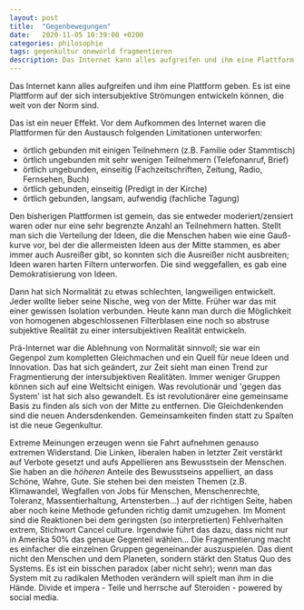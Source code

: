 ```yaml
---
layout: post
title:  "Gegenbewegungen"
date:   2020-11-05 10:39:00 +0200
categories: philosophie
tags: gegenkultur oneworld fragmentieren
description: Das Internet kann alles aufgreifen und ihm eine Plattform geben. Es ist eine Plattform auf der sich intersubjektive Strömungen entwickeln können, die weit von der Norm sind.
---
```


Das Internet kann alles aufgreifen und ihm eine Plattform geben. Es ist eine Plattform auf der sich intersubjektive Strömungen entwickeln können, die weit von der Norm sind.

Das ist ein neuer Effekt. Vor dem Aufkommen des Internet waren die Plattformen für den Austausch folgenden Limitationen unterworfen:

- örtlich gebunden mit einigen Teilnehmern (z.B. Familie oder Stammtisch)
- örtlich ungebunden mit sehr wenigen Teilnehmern (Telefonanruf, Brief)
- örtlich ungebunden, einseitig (Fachzeitschriften, Zeitung, Radio, Fernsehen, Buch)
- örtlich gebunden, einseitig (Predigt in der Kirche)
- örtlich gebunden, langsam, aufwendig (fachliche Tagung)

Den bisherigen Plattformen ist gemein, das sie entweder moderiert/zensiert waren oder nur eine sehr begrenzte Anzahl an Teilnehmern hatten. Stellt man sich die Verteilung der Ideen, die die Menschen haben wie eine Gauß-kurve vor, bei der die allermeisten Ideen aus der Mitte stammen, es aber immer auch Ausreißer gibt, so konnten sich die Ausreißer nicht ausbreiten; Ideen waren harten Filtern unterworfen. Die sind weggefallen, es gab eine Demokratisierung von Ideen.   

Dann hat sich Normalität  zu etwas schlechten, langweiligen entwickelt. Jeder wollte lieber seine Nische, weg von der Mitte. Früher war das mit einer gewissen Isolation verbunden. Heute kann man durch die Möglichkeit von homogenen abgeschlossenen Filterblasen eine noch so abstruse subjektive Realität zu einer intersubjektiven Realität entwickeln. 

Prä-Internet war die Ablehnung von Normalität sinnvoll; sie war ein Gegenpol zum kompletten Gleichmachen und ein Quell für neue Ideen und Innovation. Das hat sich geändert, zur Zeit sieht man einen Trend zur Fragmentierung der intersubjektiven Realitäten. Immer weniger Gruppen können sich auf eine Weltsicht einigen. Was revolutionär und 'gegen das System' ist hat sich also gewandelt. Es ist revolutionärer eine gemeinsame Basis zu finden als sich von der Mitte zu entfernen. Die Gleichdenkenden sind die neuen Andersdenkenden. Gemeinsamkeiten finden statt zu Spalten ist die neue Gegenkultur.

Extreme Meinungen erzeugen wenn sie Fahrt aufnehmen genauso extremen Widerstand. Die Linken, liberalen haben in letzter Zeit verstärkt auf Verbote gesetzt und aufs Appellieren ans Bewusstsein der Menschen. Sie haben an die *höheren* Anteile des Bewusstseins appelliert, an dass Schöne, Wahre, Gute. Sie stehen bei den meisten Themen (z.B. Klimawandel, Wegfallen von Jobs für Menschen, Menschenrechte, Toleranz, Massentierhaltung, Artensterben...) auf der richtigen Seite, haben aber noch keine Methode gefunden richtig damit umzugehen. Im Moment sind die Reaktionen bei dem geringsten (so interpretierten) Fehlverhalten extrem, Stichwort Cancel culture. Irgendwie führt das dazu, dass nicht nur in Amerika 50% das genaue Gegenteil wählen... Die Fragmentierung macht es einfacher die einzelnen Gruppen gegeneinander auszuspielen. Das dient nicht den Menschen und dem Planeten, sondern stärkt den Status Quo des Systems. Es ist ein bisschen paradox (aber nicht sehr); wenn man das System mit zu radikalen Methoden verändern will spielt man ihm in die Hände. Divide et impera - Teile und herrsche auf Steroiden - powered by social media.




